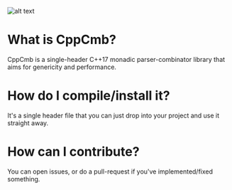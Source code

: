 ![alt text](https://github.com/LPeter1997/CppCmb/blob/master/cppcmb_logo.svg "CppCmb Logo")

# What is CppCmb?

CppCmb is a single-header C++17 monadic parser-combinator library that aims for genericity and performance.

# How do I compile/install it?

It's a single header file that you can just drop into your project and use it straight away.

# How can I contribute?

You can open issues, or do a pull-request if you've implemented/fixed something.
